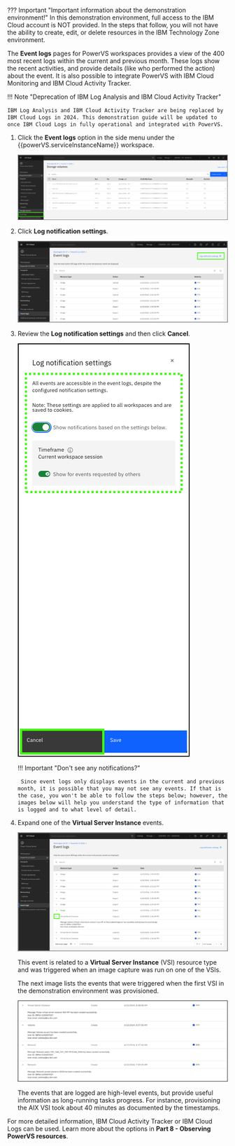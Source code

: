 ??? Important "Important information about the demonstration environment!"
    In this demonstration environment, full access to the IBM Cloud account is NOT provided. In the steps that follow, you will not have the ability to create, edit, or delete resources in the IBM Technology Zone environment.
    
The **Event logs** pages for PowerVS workspaces provides a view of the 400 most recent logs within the current and previous month. These logs show the recent activities, and provide details (like who performed the action) about the event. It is also possible to integrate PowerVS with IBM Cloud Monitoring and IBM Cloud Activity Tracker.

!!! Note "Deprecation of IBM Log Analysis and IBM Cloud Activity Tracker"

    IBM Log Analysis and IBM Cloud Activity Tracker are being replaced by IBM Cloud Logs in 2024. This demonstration guide will be updated to once IBM Cloud Logs in fully operational and integrated with PowerVS.


1. Click the **Event logs** option in the side menu under the {{powerVS.serviceInstanceName}} workspace.

    ![](_attachments/EventLogsMenu.png)

2. Click **Log notification settings**.

    ![](_attachments/EventLogsMain.png)

3. Review the **Log notification settings** and then click **Cancel**.

    ![](_attachments/EventLogsSettings.png)

    !!! Important "Don't see any notifications?"

        Since event logs only displays events in the current and previous month, it is possible that you may not see any events. If that is the case, you won't be able to follow the steps below; however, the images below will help you understand the type of information that is logged and to what level of detail.

4. Expand one of the **Virtual Server Instance** events.

    ![](_attachments/EventLogsEventDetail.png)

    This event is related to a **Virtual Server Instance** (VSI) resource type and was triggered when an image capture was run on one of the VSIs.

    The next image lists the events that were triggered when the first VSI in the demonstration environment was provisioned.

    ![](_attachments/EventLogs-AIXVSI.png)

    The events that are logged are high-level events, but provide useful information as long-running tasks progress. For instance, provisioning the AIX VSI took about 40 minutes as documented by the timestamps.

For more detailed information, IBM Cloud Activity Tracker or IBM Cloud Logs can be used. Learn more about the options in **Part 8 - Observing PowerVS resources**.
